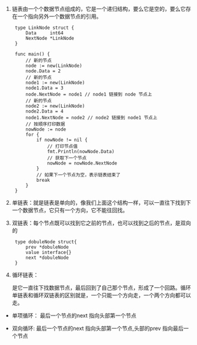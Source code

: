 1. 链表由一个个数据节点组成的，它是一个递归结构，要么它是空的，要么它存在一个指向另外一个数据节点的引用。

        type LinkNode struct {
            Data     int64
            NextNode *LinkNode
        }

        func main() {
            // 新的节点
            node := new(LinkNode)
            node.Data = 2
            // 新的节点
            node1 := new(LinkNode)
            node1.Data = 3
            node.NextNode = node1 // node1 链接到 node 节点上
            // 新的节点
            node2 := new(LinkNode)
            node2.Data = 4
            node1.NextNode = node2 // node2 链接到 node1 节点上
            // 按顺序打印数据
            nowNode := node
            for {
                if nowNode != nil {
                    // 打印节点值
                    fmt.Println(nowNode.Data)
                    // 获取下一个节点
                    nowNode = nowNode.NextNode
                }
                // 如果下一个节点为空，表示链表结束了
                break
            }
        }

2. 单链表：就是链表是单向的，像我们上面这个结构一样，可以一直往下找到下一个数据节点，它只有一个方向，它不能往回找。

3. 双链表：每个节点既可以找到它之前的节点，也可以找到之后的节点，是双向的

        type dobuleNode struct{
            prev *dobuleNode
            value interface{}
            next *dobuleNode
        }

4. 循环链表：

   是它一直往下找数据节点，最后回到了自己那个节点，形成了一个回路。循环单链表和循环双链表的区别就是，一个只能一个方向走，一个两个方向都可以走。

+ 单项循环： 最后一个节点的next 指向头部第一个节点

+ 双向循环: 最后一个节点的next 指向头部第一个节点,头部的prev 指向最后一个节点